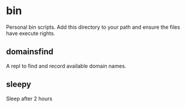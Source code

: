 # bin
Personal bin scripts. Add this directory to your path and ensure the files have execute rights.

## domainsfind
A repl to find and record available domain names.

## sleepy
Sleep after 2 hours
